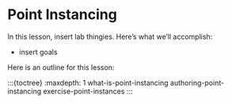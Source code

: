# Point Instancing

In this lesson, insert lab thingies. Here’s what we’ll accomplish:

* insert goals

Here is an outline for this lesson:

:::{toctree}
:maxdepth: 1
what-is-point-instancing
authoring-point-instancing
exercise-point-instances
:::